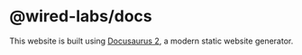 # @wired-labs/docs

This website is built using [Docusaurus 2](https://docusaurus.io/), a modern static website generator.
